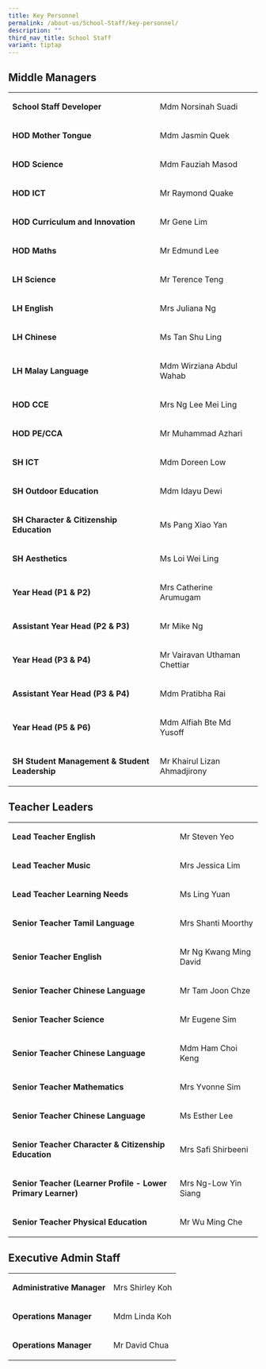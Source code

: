 ```yaml
---
title: Key Personnel
permalink: /about-us/School-Staff/key-personnel/
description: ""
third_nav_title: School Staff
variant: tiptap
---
```

<h2>Middle Managers</h2>
<table>
<tbody>
<tr>
<td rowspan="1" colspan="1">
<p><strong>School Staff Developer</strong> 
<br>
</p>
</td>
<td rowspan="1" colspan="1">
<p>Mdm Norsinah Suadi&nbsp;</p>
</td>
</tr>
<tr>
<td rowspan="1" colspan="1">
<p><strong>HOD Mother Tongue</strong>
</p>
</td>
<td rowspan="1" colspan="1">
<p>Mdm Jasmin Quek&nbsp;&nbsp;</p>
</td>
</tr>
<tr>
<td rowspan="1" colspan="1">
<p><strong>HOD Science&nbsp;</strong> 
<br>
</p>
</td>
<td rowspan="1" colspan="1">
<p>Mdm Fauziah Masod
<br>
</p>
</td>
</tr>
<tr>
<td rowspan="1" colspan="1">
<p><strong>HOD ICT</strong> 
<br>
</p>
</td>
<td rowspan="1" colspan="1">
<p>Mr Raymond Quake</p>
</td>
</tr>
<tr>
<td rowspan="1" colspan="1">
<p><strong>HOD Curriculum and Innovation</strong>
</p>
</td>
<td rowspan="1" colspan="1">
<p>Mr Gene Lim</p>
</td>
</tr>
<tr>
<td rowspan="1" colspan="1">
<p><strong>HOD Maths</strong>
</p>
</td>
<td rowspan="1" colspan="1">
<p>Mr Edmund Lee&nbsp;</p>
</td>
</tr>
<tr>
<td rowspan="1" colspan="1">
<p><strong>LH Science</strong>
</p>
</td>
<td rowspan="1" colspan="1">
<p>Mr Terence Teng
<br>
</p>
</td>
</tr>
<tr>
<td rowspan="1" colspan="1">
<p><strong>LH English</strong>
</p>
</td>
<td rowspan="1" colspan="1">
<p>Mrs Juliana Ng</p>
</td>
</tr>
<tr>
<td rowspan="1" colspan="1">
<p><strong>LH Chinese</strong>&nbsp;</p>
</td>
<td rowspan="1" colspan="1">
<p>Ms Tan Shu Ling&nbsp;</p>
</td>
</tr>
<tr>
<td rowspan="1" colspan="1">
<p><strong>LH Malay Language</strong>
</p>
</td>
<td rowspan="1" colspan="1">
<p>Mdm Wirziana Abdul Wahab</p>
</td>
</tr>
<tr>
<td rowspan="1" colspan="1">
<p><strong>HOD CCE</strong>
</p>
</td>
<td rowspan="1" colspan="1">
<p>Mrs Ng Lee Mei Ling
<br>
</p>
</td>
</tr>
<tr>
<td rowspan="1" colspan="1">
<p><strong>HOD PE/CCA</strong>
</p>
</td>
<td rowspan="1" colspan="1">
<p>Mr&nbsp;Muhammad Azhari</p>
</td>
</tr>
<tr>
<td rowspan="1" colspan="1">
<p><strong>SH ICT</strong> 
<br>
</p>
</td>
<td rowspan="1" colspan="1">
<p>Mdm Doreen Low</p>
</td>
</tr>
<tr>
<td rowspan="1" colspan="1">
<p><strong>SH Outdoor Education</strong>
</p>
</td>
<td rowspan="1" colspan="1">
<p>Mdm Idayu Dewi</p>
</td>
</tr>
<tr>
<td rowspan="1" colspan="1">
<p><strong>SH&nbsp;Character &amp; Citizenship Education</strong>
</p>
</td>
<td rowspan="1" colspan="1">
<p>Ms Pang Xiao Yan</p>
</td>
</tr>
<tr>
<td rowspan="1" colspan="1">
<p><strong>SH Aesthetics&nbsp;<br></strong>
</p>
</td>
<td rowspan="1" colspan="1">
<p>Ms Loi Wei Ling</p>
</td>
</tr>
<tr>
<td rowspan="1" colspan="1">
<p><strong>Year Head (P1 &amp; P2)</strong>
</p>
</td>
<td rowspan="1" colspan="1">
<p>Mrs Catherine Arumugam</p>
</td>
</tr>
<tr>
<td rowspan="1" colspan="1">
<p><strong>Assistant Year Head (P2 &amp; P3)</strong>
</p>
</td>
<td rowspan="1" colspan="1">
<p>Mr Mike Ng</p>
</td>
</tr>
<tr>
<td rowspan="1" colspan="1">
<p><strong>Year Head (P3 &amp; P4)</strong>
</p>
</td>
<td rowspan="1" colspan="1">
<p>Mr Vairavan Uthaman Chettiar</p>
</td>
</tr>
<tr>
<td rowspan="1" colspan="1">
<p><strong>Assistant Year Head (P3 &amp; P4)</strong>
</p>
</td>
<td rowspan="1" colspan="1">
<p>Mdm Pratibha Rai</p>
</td>
</tr>
<tr>
<td rowspan="1" colspan="1">
<p><strong>Year Head (P5 &amp; P6)</strong>
</p>
</td>
<td rowspan="1" colspan="1">
<p>Mdm Alfiah Bte Md Yusoff</p>
</td>
</tr>
<tr>
<td rowspan="1" colspan="1">
<p><strong>SH Student Management &amp; Student Leadership</strong>
</p>
</td>
<td rowspan="1" colspan="1">
<p>Mr Khairul Lizan Ahmadjirony</p>
</td>
</tr>
</tbody>
</table>
<h2>Teacher Leaders</h2>
<table>
<tbody>
<tr>
<td rowspan="1" colspan="1">
<p><strong>Lead Teacher&nbsp;English</strong>
</p>
</td>
<td rowspan="1" colspan="1">
<p>Mr Steven Yeo</p>
</td>
</tr>
<tr>
<td rowspan="1" colspan="1">
<p><strong>Lead Teacher&nbsp;Music</strong> 
<br>
</p>
</td>
<td rowspan="1" colspan="1">
<p>Mrs&nbsp;Jessica Lim
<br>
</p>
</td>
</tr>
<tr>
<td rowspan="1" colspan="1">
<p><strong>Lead Teacher&nbsp;Learning Needs</strong>
</p>
</td>
<td rowspan="1" colspan="1">
<p>Ms Ling Yuan</p>
</td>
</tr>
<tr>
<td rowspan="1" colspan="1">
<p><strong>Senior Teacher&nbsp;Tamil Language</strong>
</p>
</td>
<td rowspan="1" colspan="1">
<p>Mrs Shanti Moorthy</p>
</td>
</tr>
<tr>
<td rowspan="1" colspan="1">
<p><strong>Senior Teacher&nbsp;English</strong>
</p>
</td>
<td rowspan="1" colspan="1">
<p>Mr Ng Kwang Ming David</p>
</td>
</tr>
<tr>
<td rowspan="1" colspan="1">
<p><strong>Senior Teacher&nbsp;Chinese Language</strong>
</p>
</td>
<td rowspan="1" colspan="1">
<p>Mr Tam Joon Chze</p>
</td>
</tr>
<tr>
<td rowspan="1" colspan="1">
<p><strong>Senior Teacher&nbsp;Science</strong>
</p>
</td>
<td rowspan="1" colspan="1">
<p>Mr&nbsp;Eugene Sim
<br>
</p>
</td>
</tr>
<tr>
<td rowspan="1" colspan="1">
<p><strong>Senior Teacher&nbsp;Chinese Language</strong>
</p>
</td>
<td rowspan="1" colspan="1">
<p>Mdm Ham Choi Keng</p>
</td>
</tr>
<tr>
<td rowspan="1" colspan="1">
<p><strong>Senior Teacher Mathematics</strong>
</p>
</td>
<td rowspan="1" colspan="1">
<p>Mrs Yvonne Sim</p>
</td>
</tr>
<tr>
<td rowspan="1" colspan="1">
<p><strong>Senior Teacher Chinese Language</strong>
</p>
</td>
<td rowspan="1" colspan="1">
<p>Ms Esther Lee</p>
</td>
</tr>
<tr>
<td rowspan="1" colspan="1">
<p><strong>Senior Teacher Character &amp; Citizenship Education&nbsp;</strong>
</p>
</td>
<td rowspan="1" colspan="1">
<p>Mrs Safi Shirbeeni</p>
</td>
</tr>
<tr>
<td rowspan="1" colspan="1">
<p><strong>Senior Teacher (Learner Profile - Lower Primary Learner)&nbsp;</strong>
</p>
</td>
<td rowspan="1" colspan="1">
<p>Mrs Ng-Low Yin Siang</p>
</td>
</tr>
<tr>
<td rowspan="1" colspan="1">
<p><strong>Senior Teacher Physical Education&nbsp;</strong>
</p>
</td>
<td rowspan="1" colspan="1">
<p>Mr Wu&nbsp;Ming Che
<br>
</p>
</td>
</tr>
</tbody>
</table>
<h2>Executive Admin Staff</h2>
<table>
<tbody>
<tr>
<td rowspan="1" colspan="1">
<p><strong>Administrative Manager</strong>
</p>
</td>
<td rowspan="1" colspan="1">
<p>Mrs Shirley Koh</p>
</td>
</tr>
<tr>
<td rowspan="1" colspan="1">
<p><strong>Operations Manager<br></strong>
</p>
</td>
<td rowspan="1" colspan="1">
<p>Mdm Linda Koh</p>
</td>
</tr>
<tr>
<td rowspan="1" colspan="1">
<p><strong>Operations Manager</strong>&nbsp;</p>
</td>
<td rowspan="1" colspan="1">
<p>Mr David Chua</p>
</td>
</tr>
</tbody>
</table>
<p></p>